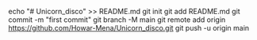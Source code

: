 echo "# Unicorn_disco" >> README.md
git init
git add README.md
git commit -m "first commit"
git branch -M main
git remote add origin https://github.com/Howar-Mena/Unicorn_disco.git
git push -u origin main